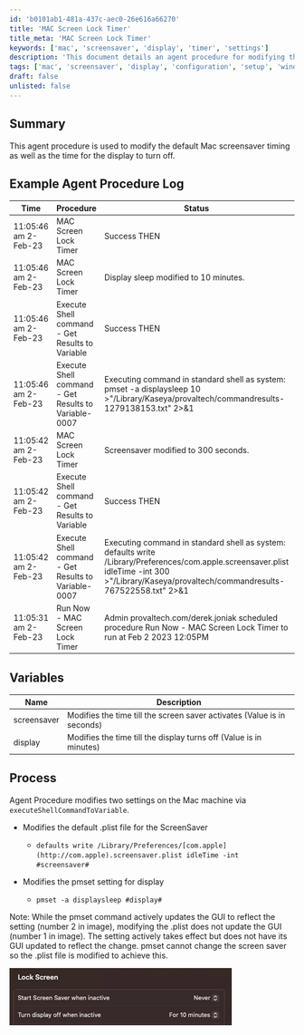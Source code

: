 ```yaml
---
id: 'b0101ab1-481a-437c-aec0-26e616a66270'
title: 'MAC Screen Lock Timer'
title_meta: 'MAC Screen Lock Timer'
keywords: ['mac', 'screensaver', 'display', 'timer', 'settings']
description: 'This document details an agent procedure for modifying the default Mac screensaver timing and the display turn-off timing. It includes example logs, variable descriptions, and the process for implementing the changes via shell commands.'
tags: ['mac', 'screensaver', 'display', 'configuration', 'setup', 'windows']
draft: false
unlisted: false
---
```

## Summary

This agent procedure is used to modify the default Mac screensaver timing as well as the time for the display to turn off.

## Example Agent Procedure Log

| Time                     | Procedure                                      | Status                                        | User                          |
|--------------------------|------------------------------------------------|-----------------------------------------------|-------------------------------|
| 11:05:46 am 2-Feb-23     | MAC Screen Lock Timer                          | Success THEN                                 | provaltech.com/derek.joniak   |
| 11:05:46 am 2-Feb-23     | MAC Screen Lock Timer                          | Display sleep modified to 10 minutes.        | provaltech.com/derek.joniak   |
| 11:05:46 am 2-Feb-23     | Execute Shell command - Get Results to Variable| Success THEN                                 | provaltech.com/derek.joniak   |
| 11:05:46 am 2-Feb-23     | Execute Shell command - Get Results to Variable-0007| Executing command in standard shell as system: pmset -a displaysleep 10 >"/Library/Kaseya/provaltech/commandresults-1279138153.txt" 2>&1 | provaltech.com/derek.joniak   |
| 11:05:42 am 2-Feb-23     | MAC Screen Lock Timer                          | Screensaver modified to 300 seconds.         | provaltech.com/derek.joniak   |
| 11:05:42 am 2-Feb-23     | Execute Shell command - Get Results to Variable| Success THEN                                 | provaltech.com/derek.joniak   |
| 11:05:42 am 2-Feb-23     | Execute Shell command - Get Results to Variable-0007| Executing command in standard shell as system: defaults write /Library/Preferences/com.apple.screensaver.plist idleTime -int 300 >"/Library/Kaseya/provaltech/commandresults-767522558.txt" 2>&1 | provaltech.com/derek.joniak   |
| 11:05:31 am 2-Feb-23     | Run Now - MAC Screen Lock Timer                | Admin provaltech.com/derek.joniak scheduled procedure Run Now - MAC Screen Lock Timer to run at Feb 2 2023 12:05PM | provaltech.com/derek.joniak   |

## Variables

| Name        | Description                                                                                   |
|-------------|-----------------------------------------------------------------------------------------------|
| screensaver | Modifies the time till the screen saver activates (Value is in seconds)                      |
| display     | Modifies the time till the display turns off (Value is in minutes)                          |

## Process

Agent Procedure modifies two settings on the Mac machine via `executeShellCommandToVariable`.

- Modifies the default .plist file for the ScreenSaver  
  - `defaults write /Library/Preferences/[com.apple](http://com.apple).screensaver.plist idleTime -int #screensaver#`
  
- Modifies the pmset setting for display  
  - `pmset -a displaysleep #display#`

Note: While the pmset command actively updates the GUI to reflect the setting (number 2 in image), modifying the .plist does not update the GUI (number 1 in image). The setting actively takes effect but does not have its GUI updated to reflect the change. pmset cannot change the screen saver so the .plist file is modified to achieve this.

![Image](../../../static/img/MAC-Screen-Lock-Timer/image_1.png)






